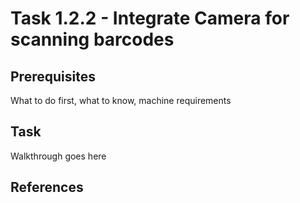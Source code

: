# Task 1.2.2 - Integrate Camera for scanning barcodes

## Prerequisites 

What to do first, what to know, machine requirements

## Task 

Walkthrough goes here

## References

